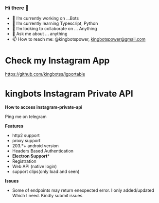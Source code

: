 ### Hi there 👋


- 🔭 I’m currently working on ...Bots
- 🌱 I’m currently learning Typescript, Python
- 👯 I’m looking to collaborate on ... Anything 
- 💬 Ask me about ... anything
- 📫 How to reach me: @kingbotspower, kingbotspower@gmail.com

# Check my Instagram App
 https://github.com/kingbotss/igportable

# kingbots Instagram Private API 

**How to access instagram-private-api**

Ping me on telegram

**Features**
 - http2 support
 - proxy support
 - 203.*+ android version
 - Headers Based Authentication
 - **Electron Support***
 - Registration
 - Web API (native login)
 - support clips(only load and seen)

 **Issues**
 - Some of endpoints may return enexpected error. I only added/updated Which I need. Kindly submit issues. 



